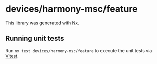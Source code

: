 # devices/harmony-msc/feature

This library was generated with [Nx](https://nx.dev).

## Running unit tests

Run `nx test devices/harmony-msc/feature` to execute the unit tests via [Vitest](https://vitest.dev/).
